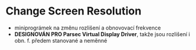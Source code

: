 ﻿# Change Screen Resolution
- miniprográmek na změnu rozlišení a obnovovací frekvence
- **DESIGNOVÁN PRO Parsec Virtual Display Driver**, takže jsou rozlišení i obn. f. předem stanované a neměnné